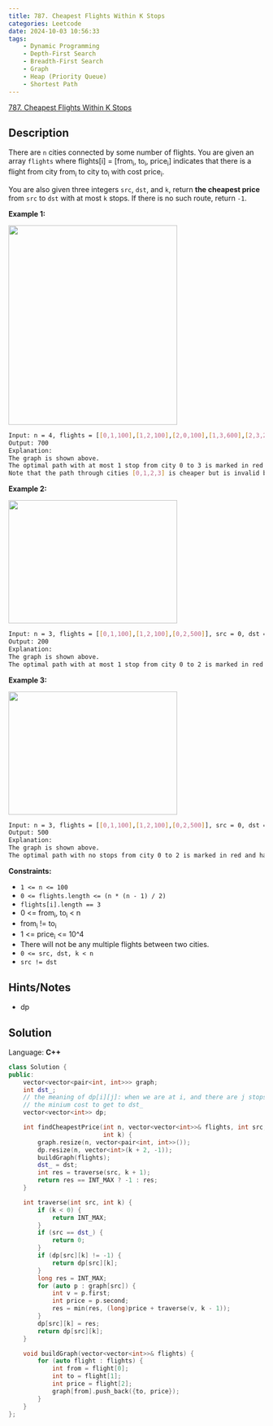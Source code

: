 ```yaml
---
title: 787. Cheapest Flights Within K Stops
categories: Leetcode
date: 2024-10-03 10:56:33
tags:
    - Dynamic Programming
    - Depth-First Search
    - Breadth-First Search
    - Graph
    - Heap (Priority Queue)
    - Shortest Path
---
```


[787. Cheapest Flights Within K Stops](https://leetcode.com/problems/cheapest-flights-within-k-stops/description/)

## Description

There are `n` cities connected by some number of flights. You are given an array `flights` where flights[i] = [from<sub>i</sub>, to<sub>i</sub>, price<sub>i</sub>] indicates that there is a flight from city from<sub>i</sub> to city to<sub>i</sub> with cost price<sub>i</sub>.

You are also given three integers `src`, `dst`, and `k`, return **the cheapest price**  from `src` to `dst` with at most `k` stops. If there is no such route, return `-1`.

**Example 1:**

<img alt="" src="https://assets.leetcode.com/uploads/2022/03/18/cheapest-flights-within-k-stops-3drawio.png" style="width: 332px; height: 392px;">

```bash
Input: n = 4, flights = [[0,1,100],[1,2,100],[2,0,100],[1,3,600],[2,3,200]], src = 0, dst = 3, k = 1
Output: 700
Explanation:
The graph is shown above.
The optimal path with at most 1 stop from city 0 to 3 is marked in red and has cost 100 + 600 = 700.
Note that the path through cities [0,1,2,3] is cheaper but is invalid because it uses 2 stops.
```

**Example 2:**

<img alt="" src="https://assets.leetcode.com/uploads/2022/03/18/cheapest-flights-within-k-stops-1drawio.png" style="width: 332px; height: 242px;">

```bash
Input: n = 3, flights = [[0,1,100],[1,2,100],[0,2,500]], src = 0, dst = 2, k = 1
Output: 200
Explanation:
The graph is shown above.
The optimal path with at most 1 stop from city 0 to 2 is marked in red and has cost 100 + 100 = 200.
```

**Example 3:**

<img alt="" src="https://assets.leetcode.com/uploads/2022/03/18/cheapest-flights-within-k-stops-2drawio.png" style="width: 332px; height: 242px;">

```bash
Input: n = 3, flights = [[0,1,100],[1,2,100],[0,2,500]], src = 0, dst = 2, k = 0
Output: 500
Explanation:
The graph is shown above.
The optimal path with no stops from city 0 to 2 is marked in red and has cost 500.
```

**Constraints:**

- `1 <= n <= 100`
- `0 <= flights.length <= (n * (n - 1) / 2)`
- `flights[i].length == 3`
- 0 <= from<sub>i</sub>, to<sub>i</sub> < n
- from<sub>i</sub> != to<sub>i</sub>
- 1 <= price<sub>i</sub> <= 10^4
- There will not be any multiple flights between two cities.
- `0 <= src, dst, k < n`
- `src != dst`

## Hints/Notes

- dp

## Solution

Language: **C++**

```C++
class Solution {
public:
    vector<vector<pair<int, int>>> graph;
    int dst_;
    // the meaning of dp[i][j]: when we are at i, and there are j stops left,
    // the minium cost to get to dst_
    vector<vector<int>> dp;

    int findCheapestPrice(int n, vector<vector<int>>& flights, int src, int dst,
                          int k) {
        graph.resize(n, vector<pair<int, int>>());
        dp.resize(n, vector<int>(k + 2, -1));
        buildGraph(flights);
        dst_ = dst;
        int res = traverse(src, k + 1);
        return res == INT_MAX ? -1 : res;
    }

    int traverse(int src, int k) {
        if (k < 0) {
            return INT_MAX;
        }
        if (src == dst_) {
            return 0;
        }
        if (dp[src][k] != -1) {
            return dp[src][k];
        }
        long res = INT_MAX;
        for (auto p : graph[src]) {
            int v = p.first;
            int price = p.second;
            res = min(res, (long)price + traverse(v, k - 1));
        }
        dp[src][k] = res;
        return dp[src][k];
    }

    void buildGraph(vector<vector<int>>& flights) {
        for (auto flight : flights) {
            int from = flight[0];
            int to = flight[1];
            int price = flight[2];
            graph[from].push_back({to, price});
        }
    }
};
```
